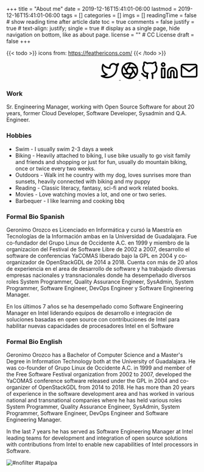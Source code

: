 +++
title = "About me"
date = 2019-12-16T15:41:01-06:00
lastmod = 2019-12-16T15:41:01-06:00
tags = []
categories = []
imgs = []
readingTime = false  # show reading time after article date
toc = true
comments = false
justify = true  # text-align: justify;
single = true  # display as a single page, hide navigation on bottom, like as about page.
license = ""  # CC License
draft = false
+++

{{< todo >}} icons from: https://feathericons.com/ {{< /todo >}}


<div align="right">
<a href="https://twitter.com/patux" target="_blank"><img src="twitter.svg" alt"Twitter"></
a>
<a href="https://www.flickr.com/people/p4tux/" target="_blank"><img src="aperture.svg" alt"Flickr"></
a>
<a href="https://github.com/patux" target="_blank"><img src="github.svg" alt"Github"></a>
<a href="https://www.linkedin.com/in/patux/" target="_blank"><img src="linkedin.svg" alt"Linkedin"></a>
<a href="mailto:gorozco`at`gmail`dot`com?subject=Contact from patux dot net" target="_top"><img src="mail.svg" alt"Mail"></a>
</div>

### Work

Sr. Engineering Manager, working with Open Source Software for about 20 years, former Cloud Developer, Software Developer, Sysadmin and  Q.A. Engineer.

### Hobbies

* Swim - I usually swim 2-3 days a week
* Biking - Heavily attached to biking, I use bike usually to go visit family and friends and shopping or just for fun, usually do mountain biking, once or twice every two weeks.
* Outdoors - Walk int he country with my dog, loves sunrises more than sunsets, heavily connected with biking and my puppy
* Reading - Classic literacy, fantasy, sci-fi and work related books.
* Movies - Love watching movies a lot, and one or two series.
* Barbequer - I like learning and cooking bbq


### Formal Bio Spanish

Geronimo Orozco es Licenciado en Informática y cursó la Maestría en Tecnologías de la Información ambas en la Universidad de Guadalajara. Fue co-fundador del Grupo Linux de Occidente A.C. en 1999 y miembro de la organizacion del Festival de Software Libre de 2002 a 2007, desarrollo el software de conferencias YaCOMAS liberado bajo la GPL en 2004 y co-organizador de OpenStackGDL de 2014 a 2018. Cuenta con más de 20 años de experiencia en el area de desarrollo de software y ha trabajado diversas empresas nacionales y transnacionales donde ha desempeñado diversos roles System Programmer, Quality Assurance Engineer, SysAdmin, System Programmer, Software Engineer, DevOps Engineer y Software Engineering Manager.

En los últimos 7 años se ha desempeñado como Software Engineering Manager en Intel liderando equipos de desarrollo e integración de soluciones basadas en open source con contribuciones de Intel para habilitar nuevas capacidades de procesadores Intel en el Software

### Formal Bio English

Geronimo Orozco has a Bachelor of Computer Science and a Master's Degree in Information Technology both at the University of Guadalajara. He was co-founder of Grupo Linux de Occidente A.C. in 1999 and member of the Free Software Festival organization from 2002 to 2007, developed the YaCOMAS conference software released under the GPL in 2004 and co-organizer of OpenStackGDL from 2014 to 2018. He has more than 20 years of experience in the software development area and has worked in various national and transnational companies where he has held various roles System Programmer, Quality Assurance Engineer, SysAdmin, System Programmer, Software Engineer, DevOps Engineer and Software Engineering Manager.

In the last 7 years he has served as Software Engineering Manager at Intel leading teams for development and integration of open source solutions with contributions from Intel to enable new capabilities of Intel processors in Software.


<img src="https://live.staticflickr.com/7616/16877639095_e2ae7e1453_z.jpg" width="640" height="640" alt="#nofilter #tapalpa">